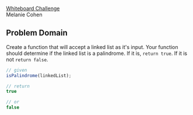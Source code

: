 [Whiteboard Challenge](https://github.com/codefellows-seattle-javascript-401d22/11-express/blob/master/CHALLENGE.md)  
Melanie Cohen

## Problem Domain
Create a function that will accept a linked list as it's input.  Your function should determine if the linked list is a palindrome.  If it is, `return true`. If it is not `return false`.

```javascript
// given
isPalindrome(linkedList);

// return
true

// or
false
```